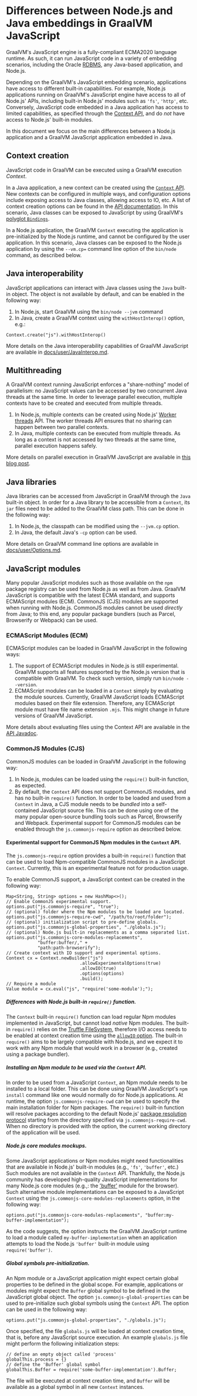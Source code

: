 # Differences between Node.js and Java embeddings in GraalVM JavaScript

GraalVM's JavaScript engine is a fully-compliant ECMA2020 language runtime.
As such, it can run JavaScript code in a variety of embedding scenarios, including the Oracle [RDBMS](https://www.graalvm.org/docs/examples/mle-oracle/), any Java-based application, and Node.js.

Depending on the GraalVM's JavaScript embedding scenario, applications have access to different built-in capabilities.
For example, Node.js applications running on GraalVM's JavaScript engine have access to all of Node.js' APIs, including built-in Node.js' modules such as `'fs'`, `'http'`, etc.
Conversely, JavaScript code embedded in a Java application has access to limited capabilities, as specified through the [Context API](https://www.graalvm.org/docs/reference-manual/embed/), and do _not_ have access to Node.js' built-in modules.

In this document we focus on the main differences between a Node.js application and a GraalVM JavaScript application embedded in Java.


## Context creation

JavaScript code in GraalVM can be executed using a GraalVM execution _Context_.

In a Java application, a new context can be created using the [`Context` API](https://www.graalvm.org/sdk/javadoc/org/graalvm/polyglot/Context.html).
New contexts can be configured in multiple ways, and configuration options include exposing access to Java classes, allowing access to IO, etc.
A list of context creation options can be found in the [API documentation](https://www.graalvm.org/sdk/javadoc/org/graalvm/polyglot/Context.html).
In this scenario, Java classes can be exposed to JavaScript by using GraalVM's [polyglot `Bindings`](https://www.graalvm.org/sdk/javadoc/org/graalvm/polyglot/Context.html#getPolyglotBindings--).

In a Node.js application, the GraalVM `Context` executing the application is pre-initialized by the Node.js runtime, and cannot be configured by the user application.
In this scenario, Java classes can be exposed to the Node.js application by using the `--vm.cp=` command line option of the `bin/node` command, as described below.


## Java interoperability

JavaScript applications can interact with Java classes using the `Java` built-in object.
The object is not available by default, and can be enabled in the following way:

1. In Node.js, start GraalVM using the `bin/node --jvm` command
2. In Java, create a GraalVM context using the `withHostInterop()` option, e.g.:
```
Context.create("js").withHostInterop()
```
More details on the Java interoperability capabilities of GraalVM JavaScript are available in [docs/user/JavaInterop.md](https://github.com/graalvm/graaljs/blob/master/docs/user/JavaInterop.md).

## Multithreading

A GraalVM context running JavaScript enforces a "share-nothing" model of parallelism: no JavaScript values can be accessed by two concurrent Java threads at the same time.
In order to leverage parallel execution, multiple contexts have to be created and executed from multiple threads.

1. In Node.js, multiple contexts can be created using Node.js' [Worker threads](https://nodejs.org/api/worker_threads.html) API.
The worker threads API ensures that no sharing can happen between two parallel contexts.
2. In Java, multiple contexts can be executed from multiple threads.
As long as a context is not accessed by two threads at the same time, parallel execution happens safely.

More details on parallel execution in GraalVM JavaScript are available in [this blog post](https://medium.com/graalvm/multi-threaded-java-javascript-language-interoperability-in-graalvm-2f19c1f9c37b).


## Java libraries

Java libraries can be accessed from JavaScript in GraalVM through the `Java` built-in object.
In order for a Java library to be accessible from a `Context`, its `jar` files need to be added to the GraalVM class path.
This can be done in the following way:

1. In Node.js, the classpath can be modified using the `--jvm.cp` option.
2. In Java, the default Java's `-cp` option can be used.

More details on GraalVM command line options are available in [docs/user/Options.md](https://github.com/graalvm/graaljs/blob/master/docs/user/Options.md).


## JavaScript modules

Many popular JavaScript modules such as those available on the `npm` package registry can be used from Node.js as well as from Java.
GraalVM JavaScript is compatible with the latest ECMA standard, and supports ECMAScript modules (ECM).
CommonJS (CJS) modules are supported when running with Node.js.
CommonJS modules cannot be used _directly_ from Java; to this end, any popular package bundlers (such as Parcel, Browserify or Webpack) can be used.

### ECMAScript Modules (ECM)

ECMAScript modules can be loaded in GraalVM JavaScript in the following ways:

1. The support of ECMAScript modules in Node.js is still experimental.
GraalVM  supports all features supported by the Node.js version that is compatible with GraalVM.
To check such version, simply run `bin/node --version`.
2. ECMAScript modules can be loaded in a `Context` simply by evaluating the module sources.
Currently, GraalVM JavaScript loads ECMAScript modules based on their file extension.
Therefore, any ECMAScript module must have file name extension `.mjs`.
This might change in future versions of GraalVM JavaScript.

More details about evaluating files using the Context API are available in the [API Javadoc](https://www.graalvm.org/sdk/javadoc/org/graalvm/polyglot/Source.html).

### CommonJS Modules (CJS)

CommonJS modules can be loaded in GraalVM JavaScript in the following way:

1. In Node.js, modules can be loaded using the `require()` built-in function, as expected.
2. By default, the `Context` API does not support CommonJS modules, and has no built-in `require()` function.
In order to be loaded and used from a `Context` in Java, a CJS module needs to be _bundled_ into a self-contained JavaScript source file.
This can be done using one of the many popular open-source bundling tools such as Parcel, Browserify and Webpack.
Experimental support for CommonJS modules can be enabled through the `js.commonjs-require` option as described below.

#### Experimental support for CommonJS Npm modules in the `Context` API.

The `js.commonjs-require` option provides a built-in `require()` function that can be used to load Npm-compatible CommonJS modules in a JavaScript `Context`.
Currently, this is an experimental feature not for production usage.

To enable CommonJS support, a JavaScript context can be created in the following way:
```
Map<String, String> options = new HashMap<>();
// Enable CommonJS experimental support.
options.put("js.commonjs-require", "true");
// (optional) folder where the Npm modules to be loaded are located.
options.put("js.commonjs-require-cwd", "/path/to/root/folder");
// (optional) initialization script to pre-define globals.
options.put("js.commonjs-global-properties", "./globals.js");
// (optional) Node.js built-in replacements as a comma separated list.
options.put("js.commonjs-core-modules-replacements",
            "buffer:buffer/," +
            "path:path-browserify");
// Create context with IO support and experimental options.
Context cx = Context.newBuilder("js")
                            .allowExperimentalOptions(true)
                            .allowIO(true)
                            .options(options)
                            .build();
// Require a module
Value module = cx.eval("js", "require('some-module');");
```

##### Differences with Node.js built-in `require()` function.

The `Context` built-in `require()` function can load regular Npm modules implemented in JavaScript, but cannot load _native_ Npm modules.
The built-in `require()` relies on the [Truffle FileSystem](https://www.graalvm.org/truffle/javadoc/org/graalvm/polyglot/io/FileSystem.html), therefore I/O access needs to be enabled at context creation time using the [`allowIO` option](https://www.graalvm.org/truffle/javadoc/org/graalvm/polyglot/Context.Builder.html#allowIO-boolean-).
The built-in `require()` aims to be largely compatible with Node.js, and we expect it to work with any Npm module that would work in a browser (e.g., created using a package bundler).

##### Installing an Npm module to be used via the `Context` API.

In order to be used from a JavaScript `Context`, an Npm module needs to be installed to a local folder.
This can be done using GraalVM JavaScript's `npm install` command like one would normally do for Node.js applications.
At runtime, the option `js.commonjs-require-cwd` can be used to specify the main installation folder for Npm packages.
The `require()` built-in function will resolve packages according to the default Node.js' [package resolution protocol](https://nodejs.org/api/modules.html#modules_all_together) starting from the directory specified via `js.commonjs-require-cwd`.
When no directory is provided with the option, the current working directory of the application will be used.

##### Node.js core modules mockups.

Some JavaScript applications or Npm modules might need functionalities that are available in Node.js' built-in modules (e.g., `'fs'`, `'buffer'`, etc.)
Such modules are not available in the `Context` API.
Thankfully, the Node.js community has developed high-quality JavaScript implementations for many Node.js core modules (e.g.,: the ['buffer'](https://www.npmjs.com/package/buffer) module for the browser).
Such alternative module implementations can be exposed to a JavaScript `Context` using the `js.commonjs-core-modules-replacements` option, in the following way:
```
options.put("js.commonjs-core-modules-replacements", "buffer:my-buffer-implementation");
```
As the code suggests, the option instructs the GraalVM JavaScript runtime to load a module called `my-buffer-implementation` when an application attempts to load the Node.js `'buffer'` built-in module using `require('buffer')`.

##### Global symbols pre-initialization.

An Npm module or a JavaScript application might expect certain global properties to be defined in the global scope.
For example, applications or modules might expect the `Buffer` global symbol to be defined in the JavaScript global object.
The option `js.commonjs-global-properties` can be used to pre-initialize such global symbols using the `Context` API.
The option can be used in the following way:
```
options.put("js.commonjs-global-properties", "./globals.js");
```
Once specified, the file `globals.js` will be loaded at context creation time, that is, before any JavaScript source execution.
An example `globals.js` file might perform the following initialization steps:
```
// define an empty object called 'process'
globalThis.process = {}
// define the 'Buffer' global symbol
globalThis.Buffer = require('some-buffer-implementation').Buffer;
```
The file will be executed at context creation time, and `Buffer` will be available as a global symbol in all new `Context` instances.
